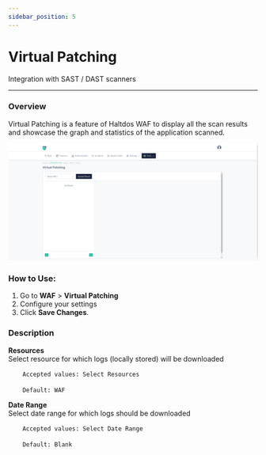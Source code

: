 ```yaml
---
sidebar_position: 5
---
```


# Virtual Patching 
Integration with SAST / DAST scanners

---

### Overview
Virtual Patching is a feature of Haltdos WAF to display all the scan results and showcase the graph and statistics of the application scanned.

![virtualpatching](/img/waf/v8/docs/vPatching.png)

### How to Use:

1. Go to **WAF** > **Virtual Patching**
2. Configure your settings
3. Click **Save Changes**.

### Description

**Resources**  
Select resource for which logs (locally stored) will be downloaded

```
    Accepted values: Select Resources

    Default: WAF
```
    
**Date Range**  
Select date range for which logs should be downloaded

```
    Accepted values: Select Date Range

    Default: Blank
```

 
